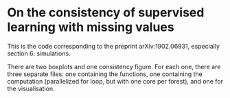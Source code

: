 # On the consistency of supervised learning with missing values

This is the code corresponding to the preprint arXiv:1902.06931, especially section 6: simulations.

There are two boxplots and one consistency figure. For each one, there are three separate files: one containing the functions, one containing the computation (parallelized for loop, but with one core per forest), and one for the visualisation.
